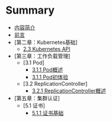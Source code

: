 # Summary
* [内容简介](INTRODUCTION.md)
* [前言](FOREWORD.md)
* [第二章：Kubernetes基础]
    * [2.3 Kubernetes API](chapter02/2.3-kubernetes_API.md)
* [第三章：工作负载管理]
    * [3.1 Pod]
        * [3.1.1 Pod概述](chapter03/1.1-pod_overview.md)
        * [3.1.1 Pod初体验](chapter03/1.2-pod_quick_start.md)
    * [3.2 ReplicationController]
        * [3.2.1 ReplicationController概述](chapter03/2.1-replicationcontroller_overview.md)
* [第五章：集群认证]
    * [5.1 证书]
        * [5.1.1 证书基础](chapter05/1.1-certificate.md)
